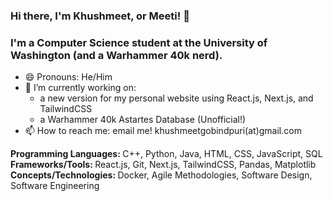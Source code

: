 ### Hi there, I'm Khushmeet, or Meeti! 👋
### I'm a Computer Science student at the University of Washington (and a Warhammer 40k nerd).
- 😄 Pronouns: He/Him
- 🔭 I’m currently working on: <br/>
    - a new version for my personal website using React.js, Next.js, and TailwindCSS
    - a Warhammer 40k Astartes Database (Unofficial!)
- 📫 How to reach me: email me! khushmeetgobindpuri(at)gmail.com

<div class="h3"><strong> Programming Languages: </strong> 
C++, Python, Java, HTML, CSS, JavaScript, SQL
</div>
<div class="h3"><strong> Frameworks/Tools: </strong> React.js, Git, Next.js, TailwindCSS, Pandas, Matplotlib 
</div>
<div class="h3"><strong> Concepts/Technologies: </strong> Docker, Agile Methodologies, Software Design, Software Engineering
</div>
